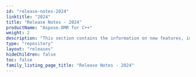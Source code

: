 ```yaml
---
id: "release-notes-2024"
linktitle: "2024"
title: "Release Notes - 2024"
productName: "Aspose.OMR for С++"
weight: 2
description: "This section contains the information on new features, improvements and fixes in Aspose.OCR for Python via C++ for the year 2024."
type: "repository"
layout: "releases"
hideChildren: false
toc: false
family_listing_page_title: "Release Notes - 2024"
---
```

